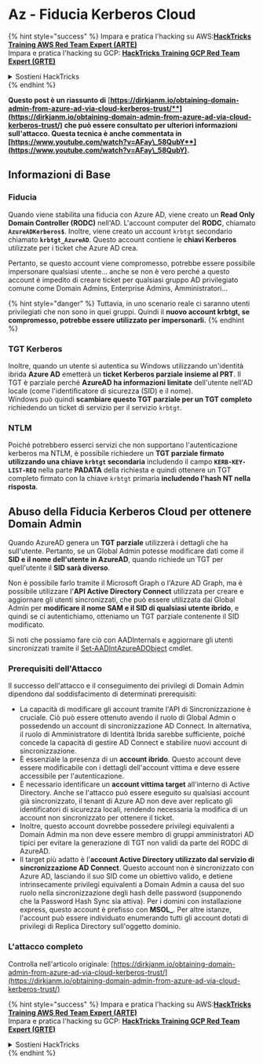 # Az - Fiducia Kerberos Cloud

{% hint style="success" %}
Impara e pratica l'hacking su AWS:<img src="/.gitbook/assets/image.png" alt="" data-size="line">[**HackTricks Training AWS Red Team Expert (ARTE)**](https://training.hacktricks.xyz/courses/arte)<img src="/.gitbook/assets/image.png" alt="" data-size="line">\
Impara e pratica l'hacking su GCP: <img src="/.gitbook/assets/image (2).png" alt="" data-size="line">[**HackTricks Training GCP Red Team Expert (GRTE)**<img src="/.gitbook/assets/image (2).png" alt="" data-size="line">](https://training.hacktricks.xyz/courses/grte)

<details>

<summary>Sostieni HackTricks</summary>

* Controlla i [**piani di abbonamento**](https://github.com/sponsors/carlospolop)!
* **Unisciti al** 💬 [**gruppo Discord**](https://discord.gg/hRep4RUj7f) o al [**gruppo telegram**](https://t.me/peass) o **seguici** su **Twitter** 🐦 [**@hacktricks\_live**](https://twitter.com/hacktricks\_live)**.**
* **Condividi trucchi di hacking inviando PR a** [**HackTricks**](https://github.com/carlospolop/hacktricks) e [**HackTricks Cloud**](https://github.com/carlospolop/hacktricks-cloud) repos di github.

</details>
{% endhint %}

**Questo post è un riassunto di** [**https://dirkjanm.io/obtaining-domain-admin-from-azure-ad-via-cloud-kerberos-trust/**](https://dirkjanm.io/obtaining-domain-admin-from-azure-ad-via-cloud-kerberos-trust/) **che può essere consultato per ulteriori informazioni sull'attacco. Questa tecnica è anche commentata in** [**https://www.youtube.com/watch?v=AFay\_58QubY**](https://www.youtube.com/watch?v=AFay\_58QubY)**.**

## Informazioni di Base

### Fiducia

Quando viene stabilita una fiducia con Azure AD, viene creato un **Read Only Domain Controller (RODC)** nell'AD. L'account computer del **RODC**, chiamato **`AzureADKerberos$`**. Inoltre, viene creato un account `krbtgt` secondario chiamato **`krbtgt_AzureAD`**. Questo account contiene le **chiavi Kerberos** utilizzate per i ticket che Azure AD crea.

Pertanto, se questo account viene compromesso, potrebbe essere possibile impersonare qualsiasi utente... anche se non è vero perché a questo account è impedito di creare ticket per qualsiasi gruppo AD privilegiato comune come Domain Admins, Enterprise Admins, Amministratori...

{% hint style="danger" %}
Tuttavia, in uno scenario reale ci saranno utenti privilegiati che non sono in quei gruppi. Quindi il **nuovo account krbtgt, se compromesso, potrebbe essere utilizzato per impersonarli.**
{% endhint %}

### TGT Kerberos

Inoltre, quando un utente si autentica su Windows utilizzando un'identità ibrida **Azure AD** emetterà un **ticket Kerberos parziale insieme al PRT**. Il TGT è parziale perché **AzureAD ha informazioni limitate** dell'utente nell'AD locale (come l'identificatore di sicurezza (SID) e il nome).\
Windows può quindi **scambiare questo TGT parziale per un TGT completo** richiedendo un ticket di servizio per il servizio `krbtgt`.&#x20;

### NTLM

Poiché potrebbero esserci servizi che non supportano l'autenticazione kerberos ma NTLM, è possibile richiedere un **TGT parziale firmato utilizzando una chiave `krbtgt` secondaria** includendo il campo **`KERB-KEY-LIST-REQ`** nella parte **PADATA** della richiesta e quindi ottenere un TGT completo firmato con la chiave `krbtgt` primaria **includendo l'hash NT nella risposta**.

## Abuso della Fiducia Kerberos Cloud per ottenere Domain Admin <a href="#abusing-cloud-kerberos-trust-to-obtain-domain-admin" id="abusing-cloud-kerberos-trust-to-obtain-domain-admin"></a>

Quando AzureAD genera un **TGT parziale** utilizzerà i dettagli che ha sull'utente. Pertanto, se un Global Admin potesse modificare dati come il **SID e il nome dell'utente in AzureAD**, quando richiede un TGT per quell'utente il **SID sarà diverso**.

Non è possibile farlo tramite il Microsoft Graph o l'Azure AD Graph, ma è possibile utilizzare l'**API Active Directory Connect** utilizzata per creare e aggiornare gli utenti sincronizzati, che può essere utilizzata dai Global Admin per **modificare il nome SAM e il SID di qualsiasi utente ibrido**, e quindi se ci autentichiamo, otteniamo un TGT parziale contenente il SID modificato.

Si noti che possiamo fare ciò con AADInternals e aggiornare gli utenti sincronizzati tramite il [Set-AADIntAzureADObject](https://aadinternals.com/aadinternals/#set-aadintazureadobject-a) cmdlet.

### Prerequisiti dell'Attacco <a href="#attack-prerequisites" id="attack-prerequisites"></a>

Il successo dell'attacco e il conseguimento dei privilegi di Domain Admin dipendono dal soddisfacimento di determinati prerequisiti:

* La capacità di modificare gli account tramite l'API di Sincronizzazione è cruciale. Ciò può essere ottenuto avendo il ruolo di Global Admin o possedendo un account di sincronizzazione AD Connect. In alternativa, il ruolo di Amministratore di Identità Ibrida sarebbe sufficiente, poiché concede la capacità di gestire AD Connect e stabilire nuovi account di sincronizzazione.
* È essenziale la presenza di un **account ibrido**. Questo account deve essere modificabile con i dettagli dell'account vittima e deve essere accessibile per l'autenticazione.
* È necessario identificare un **account vittima target** all'interno di Active Directory. Anche se l'attacco può essere eseguito su qualsiasi account già sincronizzato, il tenant di Azure AD non deve aver replicato gli identificatori di sicurezza locali, rendendo necessaria la modifica di un account non sincronizzato per ottenere il ticket.
* Inoltre, questo account dovrebbe possedere privilegi equivalenti a Domain Admin ma non deve essere membro di gruppi amministratori AD tipici per evitare la generazione di TGT non validi da parte del RODC di AzureAD.
* Il target più adatto è l'**account Active Directory utilizzato dal servizio di sincronizzazione AD Connect**. Questo account non è sincronizzato con Azure AD, lasciando il suo SID come un obiettivo valido, e detiene intrinsecamente privilegi equivalenti a Domain Admin a causa del suo ruolo nella sincronizzazione degli hash delle password (supponendo che la Password Hash Sync sia attiva). Per i domini con installazione express, questo account è prefisso con **MSOL\_**. Per altre istanze, l'account può essere individuato enumerando tutti gli account dotati di privilegi di Replica Directory sull'oggetto dominio.

### L'attacco completo <a href="#the-full-attack" id="the-full-attack"></a>

Controlla nell'articolo originale: [https://dirkjanm.io/obtaining-domain-admin-from-azure-ad-via-cloud-kerberos-trust/](https://dirkjanm.io/obtaining-domain-admin-from-azure-ad-via-cloud-kerberos-trust/)

{% hint style="success" %}
Impara e pratica l'hacking su AWS:<img src="/.gitbook/assets/image.png" alt="" data-size="line">[**HackTricks Training AWS Red Team Expert (ARTE)**](https://training.hacktricks.xyz/courses/arte)<img src="/.gitbook/assets/image.png" alt="" data-size="line">\
Impara e pratica l'hacking su GCP: <img src="/.gitbook/assets/image (2).png" alt="" data-size="line">[**HackTricks Training GCP Red Team Expert (GRTE)**<img src="/.gitbook/assets/image (2).png" alt="" data-size="line">](https://training.hacktricks.xyz/courses/grte)

<details>

<summary>Sostieni HackTricks</summary>

* Controlla i [**piani di abbonamento**](https://github.com/sponsors/carlospolop)!
* **Unisciti al** 💬 [**gruppo Discord**](https://discord.gg/hRep4RUj7f) o al [**gruppo telegram**](https://t.me/peass) o **seguici** su **Twitter** 🐦 [**@hacktricks\_live**](https://twitter.com/hacktricks\_live)**.**
* **Condividi trucchi di hacking inviando PR a** [**HackTricks**](https://github.com/carlospolop/hacktricks) e [**HackTricks Cloud**](https://github.com/carlospolop/hacktricks-cloud) repos di github.

</details>
{% endhint %}

